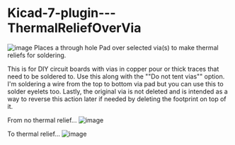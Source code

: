 # Kicad-7-plugin---ThermalReliefOverVia

![image](https://github.com/Hrybmo/com.github.JohnHryb.ThermalReliefOverVia/assets/571714/1eac6085-8589-4963-85b3-b9091cd92b24)
Places a through hole Pad over selected via(s) to make thermal reliefs for soldering.

This is for DIY circuit boards with vias in copper pour or thick traces that need to be soldered to. 
Use this along with the ""Do not tent vias"" option. 
I'm soldering a wire from the top to bottom via pad but you can use this to solder eyelets too.
Lastly, the original via is not deleted and is intended as a way to reverse this action later if needed by deleting the footprint on top of it.

From no thermal relief...
![image](https://github.com/Hrybmo/com.github.JohnHryb.ThermalReliefOverVia/assets/571714/241411fe-3049-4626-a020-9c5600ca8ab3)

To thermal relief...
![image](https://github.com/Hrybmo/com.github.JohnHryb.ThermalReliefOverVia/assets/571714/7c612709-0d46-444d-ae81-50ed7187149c)
